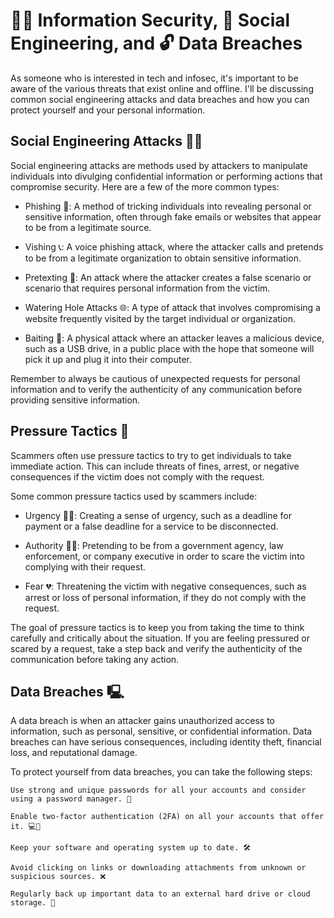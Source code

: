 # 🕵️‍♂️ Information Security, 💬 Social Engineering, and 🔓 Data Breaches

As someone who is interested in tech and infosec, it's important to be aware of the various threats that exist online and offline. I'll be discussing common social engineering attacks and data breaches and how you can protect yourself and your personal information.


## Social Engineering Attacks 🕵️‍♂️

Social engineering attacks are methods used by attackers to manipulate individuals into divulging confidential information or performing actions that compromise security. Here are a few of the more common types:

  - Phishing 🎣: A method of tricking individuals into revealing personal or sensitive information, often through fake emails or websites that appear to be from a legitimate source.

  - Vishing 📞: A voice phishing attack, where the attacker calls and pretends to be from a legitimate organization to obtain sensitive information.

  - Pretexting 💬: An attack where the attacker creates a false scenario or scenario that requires personal information from the victim.
    
   - Watering Hole Attacks 🌐: A type of attack that involves compromising a website frequently visited by the target individual or organization.

  - Baiting 💾: A physical attack where an attacker leaves a malicious device, such as a USB drive, in a public place with the hope that someone will pick it up and plug it into their computer.

Remember to always be cautious of unexpected requests for personal information and to verify the authenticity of any communication before providing sensitive information.


## Pressure Tactics 💬

Scammers often use pressure tactics to try to get individuals to take immediate action. This can include threats of fines, arrest, or negative consequences if the victim does not comply with the request.

Some common pressure tactics used by scammers include:

  - Urgency 🏃‍♀️: Creating a sense of urgency, such as a deadline for payment or a false deadline for a service to be disconnected.

  - Authority 💂‍♂️: Pretending to be from a government agency, law enforcement, or company executive in order to scare the victim into complying with their request.

  - Fear 💔: Threatening the victim with negative consequences, such as arrest or loss of personal information, if they do not comply with the request.
  
The goal of pressure tactics is to keep you from taking the time to think carefully and critically about the situation. If you are feeling pressured or scared by a request, take a step back and verify the authenticity of the communication before taking any action.


## Data Breaches 🖳

A data breach is when an attacker gains unauthorized access to information, such as personal, sensitive, or confidential information. Data breaches can have serious consequences, including identity theft, financial loss, and reputational damage.

To protect yourself from data breaches, you can take the following steps:

    Use strong and unique passwords for all your accounts and consider using a password manager. 🔑

    Enable two-factor authentication (2FA) on all your accounts that offer it. 💻📱

    Keep your software and operating system up to date. 🛠️

    Avoid clicking on links or downloading attachments from unknown or suspicious sources. ❌

    Regularly back up important data to an external hard drive or cloud storage. 💾
